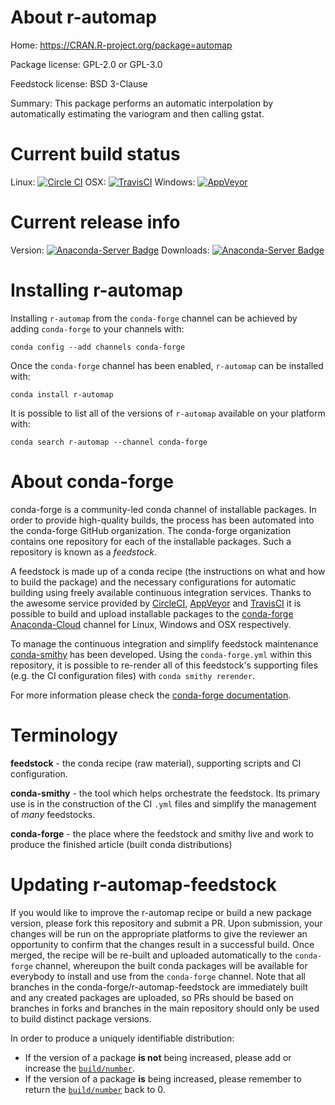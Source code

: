 About r-automap
===============

Home: https://CRAN.R-project.org/package=automap

Package license: GPL-2.0 or GPL-3.0

Feedstock license: BSD 3-Clause

Summary: This package performs an automatic interpolation by automatically estimating the variogram and then calling gstat.



Current build status
====================

Linux: [![Circle CI](https://circleci.com/gh/conda-forge/r-automap-feedstock.svg?style=shield)](https://circleci.com/gh/conda-forge/r-automap-feedstock)
OSX: [![TravisCI](https://travis-ci.org/conda-forge/r-automap-feedstock.svg?branch=master)](https://travis-ci.org/conda-forge/r-automap-feedstock)
Windows: [![AppVeyor](https://ci.appveyor.com/api/projects/status/github/conda-forge/r-automap-feedstock?svg=True)](https://ci.appveyor.com/project/conda-forge/r-automap-feedstock/branch/master)

Current release info
====================
Version: [![Anaconda-Server Badge](https://anaconda.org/conda-forge/r-automap/badges/version.svg)](https://anaconda.org/conda-forge/r-automap)
Downloads: [![Anaconda-Server Badge](https://anaconda.org/conda-forge/r-automap/badges/downloads.svg)](https://anaconda.org/conda-forge/r-automap)

Installing r-automap
====================

Installing `r-automap` from the `conda-forge` channel can be achieved by adding `conda-forge` to your channels with:

```
conda config --add channels conda-forge
```

Once the `conda-forge` channel has been enabled, `r-automap` can be installed with:

```
conda install r-automap
```

It is possible to list all of the versions of `r-automap` available on your platform with:

```
conda search r-automap --channel conda-forge
```


About conda-forge
=================

conda-forge is a community-led conda channel of installable packages.
In order to provide high-quality builds, the process has been automated into the
conda-forge GitHub organization. The conda-forge organization contains one repository
for each of the installable packages. Such a repository is known as a *feedstock*.

A feedstock is made up of a conda recipe (the instructions on what and how to build
the package) and the necessary configurations for automatic building using freely
available continuous integration services. Thanks to the awesome service provided by
[CircleCI](https://circleci.com/), [AppVeyor](http://www.appveyor.com/)
and [TravisCI](https://travis-ci.org/) it is possible to build and upload installable
packages to the [conda-forge](https://anaconda.org/conda-forge)
[Anaconda-Cloud](http://docs.anaconda.org/) channel for Linux, Windows and OSX respectively.

To manage the continuous integration and simplify feedstock maintenance
[conda-smithy](http://github.com/conda-forge/conda-smithy) has been developed.
Using the ``conda-forge.yml`` within this repository, it is possible to re-render all of
this feedstock's supporting files (e.g. the CI configuration files) with ``conda smithy rerender``.

For more information please check the [conda-forge documentation](https://conda-forge.org/docs/).

Terminology
===========

**feedstock** - the conda recipe (raw material), supporting scripts and CI configuration.

**conda-smithy** - the tool which helps orchestrate the feedstock.
                   Its primary use is in the construction of the CI ``.yml`` files
                   and simplify the management of *many* feedstocks.

**conda-forge** - the place where the feedstock and smithy live and work to
                  produce the finished article (built conda distributions)


Updating r-automap-feedstock
============================

If you would like to improve the r-automap recipe or build a new
package version, please fork this repository and submit a PR. Upon submission,
your changes will be run on the appropriate platforms to give the reviewer an
opportunity to confirm that the changes result in a successful build. Once
merged, the recipe will be re-built and uploaded automatically to the
`conda-forge` channel, whereupon the built conda packages will be available for
everybody to install and use from the `conda-forge` channel.
Note that all branches in the conda-forge/r-automap-feedstock are
immediately built and any created packages are uploaded, so PRs should be based
on branches in forks and branches in the main repository should only be used to
build distinct package versions.

In order to produce a uniquely identifiable distribution:
 * If the version of a package **is not** being increased, please add or increase
   the [``build/number``](http://conda.pydata.org/docs/building/meta-yaml.html#build-number-and-string).
 * If the version of a package **is** being increased, please remember to return
   the [``build/number``](http://conda.pydata.org/docs/building/meta-yaml.html#build-number-and-string)
   back to 0.